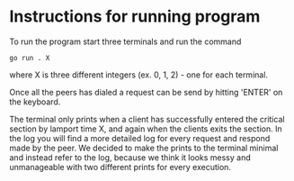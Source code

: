 # Instructions for running program

To run the program start three terminals and run the command

    go run . X

where X is three different integers (ex. 0, 1, 2) - one for each terminal.

Once all the peers has dialed a request can be send by hitting 'ENTER' on the keyboard.

The terminal only prints when a client has successfully entered the critical section by lamport time X, and again when the clients exits the section. In the log you will find a more detailed log for every request and respond made by the peer. We decided to make the prints to the terminal minimal and instead refer to the log, because we think it looks messy and unmanageable with two different prints for every execution.
